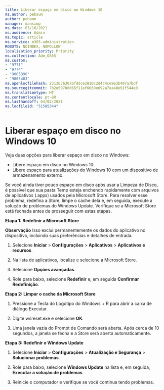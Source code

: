 ```yaml
---
title: Liberar espaço em disco no Windows 10
ms.author: pebaum
author: pebaum
manager: dansimp
ms.date: 03/16/2021
ms.audience: Admin
ms.topic: article
ms.service: o365-administration
ROBOTS: NOINDEX, NOFOLLOW
localization_priority: Priority
ms.collection: Adm_O365
ms.custom:
- "9771"
- "9774"
- "9005390"
- "9005403"
ms.openlocfilehash: 2313636307bfddce2810c2d4c4ce9e3b407a7bdf
ms.sourcegitcommit: 7b2e5078dd65f11af6650e692a7ea48e91f544e0
ms.translationtype: HT
ms.contentlocale: pt-BR
ms.lasthandoff: 04/02/2021
ms.locfileid: "51505344"
---
```

# <a name="free-up-drive-space-in-windows-10"></a>Liberar espaço em disco no Windows 10

Veja duas opções para liberar espaço em disco no Windows:

- Libere espaço em disco no Windows 10.
- Libere espaço para atualizações do Windows 10 com um dispositivo de armazenamento externo.

Se você ainda tiver pouco espaço em disco após usar a Limpeza de Disco, é possível que sua pasta Temp esteja enchendo rapidamente com arquivos de aplicativos (.appx) usados pela Microsoft Store. Para resolver esse problema, redefina a Store, limpe o cache dela e, em seguida, execute a solução de problemas do Windows Update. Verifique se a Microsoft Store está fechada antes de prosseguir com estas etapas.

**Etapa 1: Redefinir a Microsoft Store**

**Observação** Isso exclui permanentemente os dados do aplicativo no dispositivo, incluindo suas preferências e detalhes de entrada.

1. Selecione **Iniciar** > **Configurações** > **Aplicativos** > **Aplicativos e recursos**.

1. Na lista de aplicativos, localize e selecione a Microsoft Store.

1. Selecione **Opções avançadas**.

1. Role para baixo, selecione **Redefinir** e, em seguida **Confirmar Redefinição**.

**Etapa 2: Limpar o cache da Microsoft Store**

1. Pressione a Tecla do Logotipo do Windows + R para abrir a caixa de diálogo Executar.

1. Digite wsreset.exe e selecione **OK**.

1. Uma janela vazia do Prompt de Comando será aberta. Após cerca de 10 segundos, a janela se fecha e a Store será aberta automaticamente.

**Etapa 3: Redefinir o Windows Update**

1. Selecione **Iniciar** > **Configurações** > **Atualização e Segurança** > **Solucionar problemas**.

1. Role para baixo, selecione **Windows Update** na lista e, em seguida, **Executar a solução de problemas**.

1. Reinicie o computador e verifique se você continua tendo problemas.

